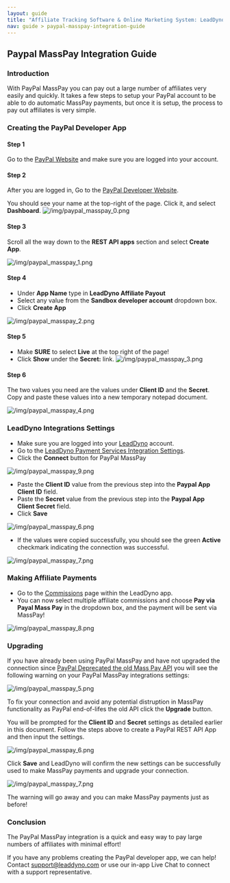 ```yaml
---
layout: guide
title: "Affiliate Tracking Software & Online Marketing System: LeadDyno"
nav: guide > paypal-masspay-integration-guide
---
```


## Paypal MassPay Integration Guide

### Introduction

With PayPal MassPay you can pay out a large number of affiliates very easily and quickly. It takes a few steps to setup
your PayPal account to be able to do automatic MassPay payments, but once it is setup, the process to pay out affiliates
is very simple.

### Creating the PayPal Developer App

#### Step 1
Go to the [PayPal Website](http://www.paypal.com) and make sure you are logged into your account.

#### Step 2
After you are logged in, Go to the [PayPal Developer Website](http://developer.paypal.com).

You should see your name at the top-right of the page. Click it, and select **Dashboard**.
![/img/paypal_masspay_0.png](img/paypal_masspay_0.png)

#### Step 3
Scroll all the way down to the **REST API apps** section and select **Create App**.

![/img/paypal_masspay_1.png](img/paypal_masspay_1.png) 
 
#### Step 4
 * Under **App Name** type in **LeadDyno Affiliate Payout**
 * Select any value from the **Sandbox developer account** dropdown box.
 * Click **Create App**
 
![/img/paypal_masspay_2.png](img/paypal_masspay_2.png)

#### Step 5
* Make **SURE** to select **Live** at the top right of the page!
* Click **Show** under the **Secret:** link.
![/img/paypal_masspay_3.png](img/paypal_masspay_3.png)

#### Step 6
The two values you need are the values under **Client ID** and the **Secret**. Copy and paste these values into a new 
temporary notepad document.

![/img/paypal_masspay_4.png](img/paypal_masspay_4.png)


### LeadDyno Integrations Settings

* Make sure you are logged into your [LeadDyno](https://app.leaddyno.com) account.
* Go to the [LeadDyno Payment Services Integration Settings](https://app.leaddyno.com/integrations/payment).
* Click the **Connect** button for PayPal MassPay 

![/img/paypal_masspay_9.png](img/paypal_masspay_9.png) 
* Paste the **Client ID** value from the previous step into the **Paypal App Client ID** field.
* Paste the **Secret** value from the previous step into the **Paypal App Client Secret** field.
* Click **Save**

![/img/paypal_masspay_6.png](img/paypal_masspay_6.png)

* If the values were copied successfully, you should see the green **Active** checkmark indicating the connection was successful. 

![/img/paypal_masspay_7.png](img/paypal_masspay_7.png)


### Making Affiliate Payments

* Go to the [Commissions](https://app.leaddyno.com/affiliate_payments/pay) page within the LeadDyno app.
* You can now select multiple affiliate commissions and choose **Pay via Payal Mass Pay** in the dropdown box, and
the payment will be sent via MassPay!

![/img/paypal_masspay_8.png](img/paypal_masspay_8.png)


### Upgrading

If you have already been using PayPal MassPay and have not upgraded the connection since [PayPal Deprecated the old Mass Pay API](https://developer.paypal.com/docs/classic/mass-pay/gs_MassPay/)
you will see the following warning on your PayPal MassPay integrations settings:

![/img/paypal_masspay_5.png](img/paypal_masspay_5.png)

To fix your connection and avoid any potential distruption in MassPay functionality as PayPal end-of-lifes the old API
click the **Upgrade** button.

You will be prompted for the **Client ID** and **Secret** settings as detailed earlier in this document. Follow the steps
above to create a PayPal REST API App and then input the settings.

![/img/paypal_masspay_6.png](img/paypal_masspay_6.png)

Click **Save** and LeadDyno will confirm the new settings can be successfully used to make MassPay payments and
upgrade your connection.

![/img/paypal_masspay_7.png](img/paypal_masspay_7.png)

The warning will go away and you can make MassPay payments just as before!


### Conclusion

The PayPal MassPay integration is a quick and easy way to pay large numbers of affiliates with minimal effort!

If you have any problems creating the PayPal developer app, we can help! Contact <a href="mailto:support@leaddyno.com">support@leaddyno.com</a>
or use our in-app Live Chat to connect with a support representative.
